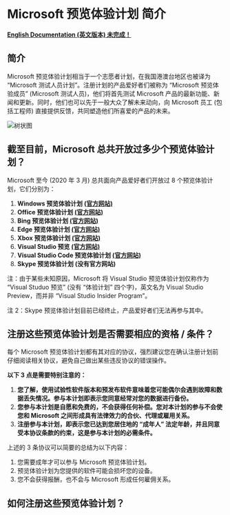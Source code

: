 # Microsoft 预览体验计划 简介

[**English Documentation (英文版本) 未完成！**](https://github.com/Lingggao/Microsoft_Insider_Program/tree/master/Microsoft%20Insider%20Program%20Introduction)

## 简介

Microsoft 预览体验计划相当于一个志愿者计划，在我国港澳台地区也被译为 “Microsoft 测试人员计划”。注册计划的产品爱好者们被称为 “Microsoft 预览体验成员” (Microsoft 测试人员)，他们将首先测试 Microsoft 产品的最新功能、新闻和更新。同时，他们也可以先于一般大众了解未来动向，向 Microsoft 员工 (包括工程师) 直接提供反馈，共同塑造他们所喜爱的产品的未来。

![树状图](https://github.com/Lingggao/Microsoft_Insider_Program/blob/master/Microsoft%20Insider%20Program%20Introduction/Microsoft%20Insider%20Program.png?raw=true "树状图")

## 截至目前，Microsoft 总共开放过多少个预览体验计划？

Microsoft 至今 (2020 年 3 月) 总共面向产品爱好者们开放过 8 个预览体验计划，它们分别为：

1. **Windows 预览体验计划 [(官方网站)](https://insider.windows.com/)**
2. **Office 预览体验计划 [(官方网站)](https://insider.office.com/)**
3. **Bing 预览体验计划 [(官方网站)](https://ww.bing.com/insider)**
4. **Edge 预览体验计划 [(官方网站)](https://www.microsoftedgeinsider.com/)**
5. **Xbox 预览体验计划 [(官方网站)](https://insider.xbox.com/)**
6. **Visual Studio 预览 [(官方网站)](https://visualstudio.microsoft.com/vs/preview/)**
7. **Visual Studio Code 预览体验计划 [(官方网站)](https://code.visualstudio.com/insiders/)**
8. **Skype 预览体验计划 (没有官方网站)**

注：由于某些未知原因，Microsoft 将 Visual Studio 预览体验计划仅称作为 “Visual Studuo 预览” (没有 “体验计划” 四个字)，英文名为 Visual Studio Preview，而并非 “Visual Studio Insider Program”。

注 2：Skype 预览体验计划目前已经终止，产品爱好者们无法再参与其中。

## 注册这些预览体验计划是否需要相应的资格 / 条件？

每个 Microsoft 预览体验计划都有其对应的协议，强烈建议您在确认注册计划前仔细阅读相关协议，避免自己做出某些违反协议的错误操作。

**以下 3 点是需要特别注意的：**

1. **您了解，使用试验性软件版本和预发布软件意味着您可能偶尔会遇到故障和数据丢失情况。参与本计划即表示您同意经常对您的数据进行备份。**
2. **您参与本计划是自愿和免费的，不会获得任何补偿。您对本计划的参与不会使您和 Microsoft 之间形成具有法律效力的合伙、代理或雇用关系。**
3. **注册参与本计划，即表示您已达到您居住地的 “成年人” 法定年龄，并且同意受本协议条款的约束，这是参与本计划的必需条件。**

上述的 3 条协议可以简要的总结为以下内容：

1. 您需要成年才可以参与 Microsoft 预览体验计划。
2. 预览体验计划为您提供的软件可能会损坏您的设备。
3. 您不会获得报酬，也不会与 Microsoft 形成任何雇佣关系。

## 如何注册这些预览体验计划？

